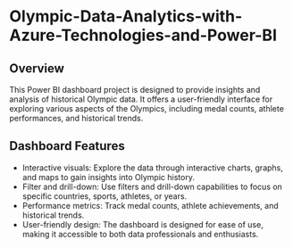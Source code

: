 # Olympic-Data-Analytics-with-Azure-Technologies-and-Power-BI

## Overview

This Power BI dashboard project is designed to provide insights and analysis of historical Olympic data. It offers a user-friendly interface for exploring various aspects of the Olympics, including medal counts, athlete performances, and historical trends.

## Dashboard Features

- Interactive visuals: Explore the data through interactive charts, graphs, and maps to gain insights into Olympic history.
- Filter and drill-down: Use filters and drill-down capabilities to focus on specific countries, sports, athletes, or years.
- Performance metrics: Track medal counts, athlete achievements, and historical trends.
- User-friendly design: The dashboard is designed for ease of use, making it accessible to both data professionals and enthusiasts.
